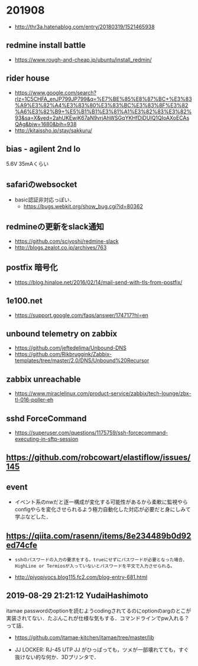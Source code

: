 # 201908

- http://thr3a.hatenablog.com/entry/20180319/1521465938

## redmine install battle
- https://www.rough-and-cheap.jp/ubuntu/install_redmin/

## rider house
- https://www.google.com/search?rlz=1C5CHFA_enJP799JP799&q=%E7%BE%85%E8%87%BC+%E3%83%A9%E3%82%A4%E3%83%80%E3%83%BC%E3%83%8F%E3%82%A6%E3%82%B9+%E5%B1%B1%E3%81%A1%E3%82%83%E3%82%93&sa=X&ved=2ahUKEwjK67aN9vrjAhWSGqYKHfDjDUIQ1QIoAXoECAsQAg&biw=1680&bih=938
- http://kitaissho.jp/stay/sakkuru/

## bias - agilent 2nd lo
5.6V 35mAくらい

## safariのwebsocket
- basic認証非対応っぽい．
  - https://bugs.webkit.org/show_bug.cgi?id=80362

## redmineの更新をslack通知
- https://github.com/sciyoshi/redmine-slack
- http://blogs.zealot.co.jp/archives/763

## postfix 暗号化
- https://blog.hinaloe.net/2016/02/14/mail-send-with-tls-from-postfix/

## 1e100.net
- https://support.google.com/faqs/answer/174717?hl=en

## unbound telemetry on zabbix
- https://github.com/jeftedelima/Unbound-DNS
- https://github.com/Rikbruggink/Zabbix-templates/tree/master/2.0/DNS/Unbound%20Recursor

## zabbix unreachable
- https://www.miraclelinux.com/product-service/zabbix/tech-lounge/zbx-tl-016-poller-eh

## sshd ForceCommand
- https://superuser.com/questions/1175759/ssh-forcecommand-executing-in-sftp-session

## https://github.com/robcowart/elastiflow/issues/145

## event
- イベント系のnwだと逐一構成が変化する可能性があるから柔軟に監視やらconfigやらを変化させられるよう極力自動化した対応が必要だと身にしみて学ぶなどした．

## https://qiita.com/rasenn/items/8e234489b0d92ed74cfe
- `sshのパスワードの入力の要求をする。trueにせずにパスワードが必要となった場合、HighLine or Termiosが入っていないとパスワードを平文で入力させられる。`

- http://piyopiyocs.blog115.fc2.com/blog-entry-681.html

## 2019-08-29 21:21:12 YudaiHashimoto
itamae passwordのoptionを読むようcodingされてるのにoptionのargのとこが実装されてない．たぶんこれが仕様な気もする．コマンドラインでpw入れる？って話．
- https://github.com/itamae-kitchen/itamae/tree/master/lib

- JJ LOCKER: RJ-45 UTP JJ がひっぱっても，ツメが一部壊れてても，すぐ抜けない的な何か．3Dプリンタで．
